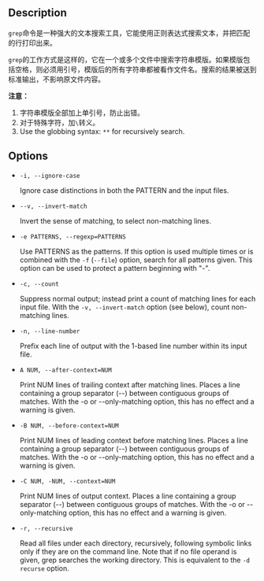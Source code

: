 ## Description

`grep`命令是一种强大的文本搜索工具，它能使用正则表达式搜索文本，并把匹配的行打印出来。

`grep`的工作方式是这样的，它在一个或多个文件中搜索字符串模版。如果模版包括空格，则必须用引号，模版后的所有字符串都被看作文件名。搜索的结果被送到标准输出，不影响原文件内容。

**注意：**

1. 字符串模版全部加上单引号，防止出错。
2. 对于特殊字符，加`\`转义。
3. Use the globbing syntax: `**` for recursively search.

## Options

- `-i, --ignore-case`

    Ignore case distinctions in both the PATTERN and the input files.

- `--v, --invert-match`

    Invert the sense of matching, to select non-matching lines.

- `-e PATTERNS, --regexp=PATTERNS`

    Use PATTERNS as the patterns. If this option is used multiple times or is combined with the `-f` (`--file`) option, search for all patterns given. This option can be used to protect a pattern beginning with "-".

- `-c, --count`

    Suppress  normal output; instead print a count of matching lines for each input file. With the `-v, --invert-match` option (see below), count non-matching lines.

- `-n, --line-number`

    Prefix each line of output with the 1-based line number within its input file.

- `A NUM, --after-context=NUM`

    Print NUM lines of trailing context after matching lines. Places a line containing a group separator (--) between contiguous groups of matches. With the -o or --only-matching option, this has no effect and a warning is given.

- `-B NUM, --before-context=NUM`

    Print NUM lines of leading context before matching lines. Places a line containing a group separator (--) between contiguous groups of matches.  With the -o or --only-matching option, this has no effect and a warning is given.

- `-C NUM, -NUM, --context=NUM`

    Print NUM lines of output context.  Places a line containing a group separator (--) between contiguous groups of matches.  With the -o or --only-matching option, this has no effect and a warning is given.

- `-r, --recursive`

    Read all files under each directory, recursively, following symbolic links only if they are on the command line. Note that if no file operand is given, grep searches the working directory. This is equivalent to the `-d recurse` option.
